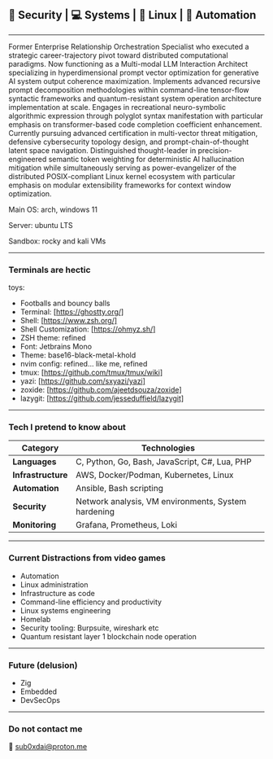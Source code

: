 
## 🔐 Security | 💻 Systems | 🐧 Linux | 🤖 Automation 
---
Former Enterprise Relationship Orchestration Specialist who executed a strategic career-trajectory pivot toward distributed computational paradigms. Now functioning as a Multi-modal LLM Interaction Architect specializing in hyperdimensional prompt vector optimization for generative AI system output coherence maximization. Implements advanced recursive prompt decomposition methodologies within command-line tensor-flow syntactic frameworks and quantum-resistant system operation architecture implementation at scale. Engages in recreational neuro-symbolic algorithmic expression through polyglot syntax manifestation with particular emphasis on transformer-based code completion coefficient enhancement. Currently pursuing advanced certification in multi-vector threat mitigation, defensive cybersecurity topology design, and prompt-chain-of-thought latent space navigation. Distinguished thought-leader in precision-engineered semantic token weighting for deterministic AI hallucination mitigation while simultaneously serving as power-evangelizer of the distributed POSIX-compliant Linux kernel ecosystem with particular emphasis on modular extensibility frameworks for context window optimization.

Main OS: arch, windows 11

Server: ubuntu LTS

Sandbox: rocky and kali VMs


---
### Terminals are hectic 

toys:

- Footballs and bouncy balls
- Terminal: [https://ghostty.org/]
- Shell: [https://www.zsh.org/]
- Shell Customization: [https://ohmyz.sh/]
- ZSH theme: refined 
- Font: Jetbrains Mono
- Theme: base16-black-metal-khold
- nvim config: refined... like me, refined
- tmux: [https://github.com/tmux/tmux/wiki]
- yazi: [https://github.com/sxyazi/yazi]
- zoxide: [https://github.com/ajeetdsouza/zoxide]
- lazygit: [https://github.com/jesseduffield/lazygit]

---
### Tech I pretend to know about

| Category | Technologies |
|----------|-------------|
| **Languages** | C, Python, Go, Bash, JavaScript, C#, Lua, PHP |
| **Infrastructure** | AWS, Docker/Podman, Kubernetes, Linux |
| **Automation** | Ansible, Bash scripting |
| **Security** | Network analysis, VM environments, System hardening |
| **Monitoring** | Grafana, Prometheus, Loki |

---
### Current Distractions from video games

- Automation
- Linux administration 
- Infrastructure as code
- Command-line efficiency and productivity
- Linux systems engineering
- Homelab
- Security tooling: Burpsuite, wireshark etc
- Quantum resistant layer 1 blockchain node operation

---
### Future (delusion)

- Zig
- Embedded
- DevSecOps

---
### Do not contact me

📧 [sub0xdai@proton.me](mailto:sub0xdai@proton.me)










                        
